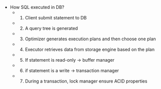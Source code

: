 - How SQL executed in DB?
  - 1. Client submit statement to DB
  - 2. A query tree is generated
  - 3. Optimizer generates execution plans and then choose one plan
  - 4. Executor retrieves data from storage engine based on the plan
  - 5. If statement is read-only -> buffer manager
  - 6. if statement is a write -> transaction manager
  - 7. During a transaction, lock manager ensure ACID properties